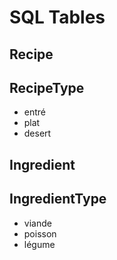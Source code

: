 # SQL Tables

## Recipe

## RecipeType

- entré
- plat
- desert


## Ingredient

## IngredientType

- viande
- poisson
- légume
